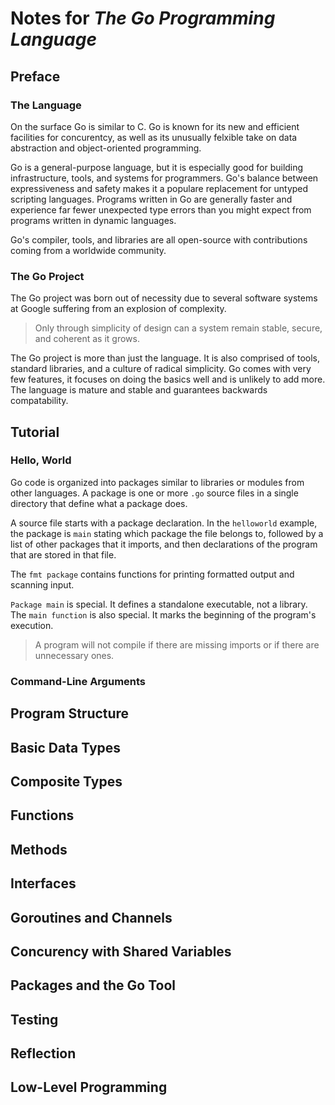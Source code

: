 # Notes for _The Go Programming Language_

## Preface

### The Language

On the surface Go is similar to C. Go is known for its new and efficient facilities for concurentcy, as well as its unusually felxible take on data abstraction and object-oriented programming.

Go is a general-purpose language, but it is especially good for building infrastructure, tools, and systems for programmers. Go's balance between expressiveness and safety makes it a populare replacement for untyped scripting languages. Programs written in Go are generally faster and experience far fewer unexpected type errors than you might expect from programs written in dynamic languages.

Go's compiler, tools, and libraries are all open-source with contributions coming from a worldwide community.

### The Go Project

The Go project was born out of necessity due to several software systems at Google suffering from an explosion of complexity.

> Only through simplicity of design can a system remain stable, secure, and coherent as it grows.

The Go project is more than just the language. It is also comprised of tools, standard libraries, and a culture of radical simplicity. Go comes with very few features, it focuses on doing the basics well and is unlikely to add more. The language is mature and stable and guarantees backwards compatability.

## Tutorial

### Hello, World

Go code is organized into packages similar to libraries or modules from other languages. A package is one or more `.go` source files in a single directory that define what a package does.

A source file starts with a package declaration. In the `helloworld` example, the package is `main` stating which package the file belongs to, followed by a list of other packages that it imports, and then declarations of the program that are stored in that file.

The `fmt package` contains functions for printing formatted output and scanning input.

`Package main` is special. It defines a standalone executable, not a library. The `main function` is also special. It marks the beginning of the program's execution.

> A program will not compile if there are missing imports or if there are unnecessary ones.

### Command-Line Arguments



## Program Structure

## Basic Data Types

## Composite Types

## Functions

## Methods

## Interfaces

## Goroutines and Channels

## Concurency with Shared Variables

## Packages and the Go Tool

## Testing

## Reflection

## Low-Level Programming

